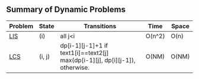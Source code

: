 ## Summary of Dynamic Problems

| Problem       | State         | Transitions                                                                     | Time        | Space|
| --- |---| ---|---|------|
| [LIS](classical/lis.md)       | (i)        | all j<i    |O(n^2)        | O(n)|
| [LCS](classical/lcs.md)       | (i, j)        | dp[i-1][j-1]+1 if text1[i]==text2[j] <br> max(dp[i-1][j], dp[i][j-1]), otherwise.    |O(NM)        | O(NM)|
